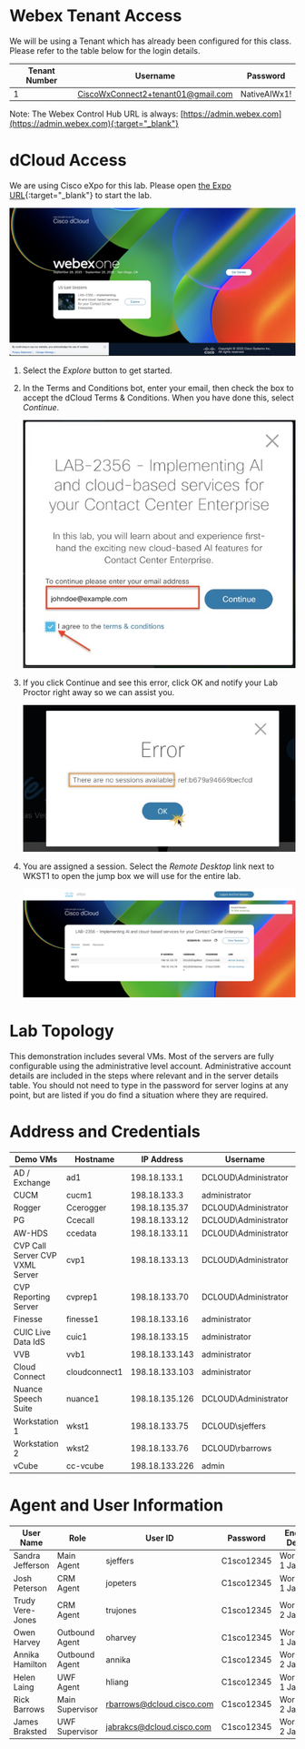 # Webex Tenant Access

We will be using a Tenant which has already been configured for this class. Please refer to the table below for the login details.

| **Tenant Number** | **Username** | **Password** |
| --- | --- | --- |
| 1 | CiscoWxConnect2+tenant01@gmail.com | NativeAIWx1! |

Note: The Webex Control Hub URL is always: [https://admin.webex.com](https://admin.webex.com){:target="_blank"}

# dCloud Access

We are using Cisco eXpo for this lab. Please open [the Expo URL](https://expo.ciscodcloud.com/b19ehwdofr8xlyx2dn5jg6vdr){:target="_blank"} to start the lab.

![eXpo Start Page](./assets/LabAccess-ExpoStart.jpg)

1. Select the *Explore* button to get started.

2. In the Terms and Conditions bot, enter your email, then check the box to accept the dCloud Terms & Conditions. When you have done this, select *Continue*.

    ![Terms and Conditions](./assets/LabAccess-EmalEntrySmall.jpg)

3. If you click Continue and see this error, click OK and notify your Lab Proctor right away so we can assist you.

    ![No Sessions Error](./assets/ACCESS-NoSessions.jpg)

4. You are assigned a session. Select the *Remote Desktop* link next to WKST1 to open the jump box we will use for the entire lab.

    ![Session Start](./assets/LabAccess-SessionPageWx1.jpg)

# Lab Topology

This demonstration includes several VMs. Most of the servers are fully configurable using the administrative level account. Administrative account details are included in the steps where relevant and in the server details table. You should not need to type in the password for server logins at any point, but are listed if you do find a situation where they are required.

# Address and Credentials

| **Demo VMs** | **Hostname** | **IP Address** | **Username** | **Password** |
| --- | --- | --- | --- | --- |
| AD / Exchange | ad1 | 198.18.133.1 | DCLOUD\\Administrator | C1sco12345 |
| CUCM | cucm1 | 198.18.133.3 | administrator | C1sco12345 |
| Rogger | Ccerogger | 198.18.135.37 | DCLOUD\\Administrator | C1sco12345 |
| PG  | Ccecall | 198.18.133.12 | DCLOUD\\Administrator | C1sco12345 |
| AW-HDS | ccedata | 198.18.133.11 | DCLOUD\\Administrator | C1sco12345 |
| CVP Call Server CVP VXML Server | cvp1 | 198.18.133.13 | DCLOUD\\Administrator | C1sco12345 |
| CVP Reporting Server | cvprep1 | 198.18.133.70 | DCLOUD\\Administrator | C1sco12345 |
| Finesse | finesse1 | 198.18.133.16 | administrator | dCloud!23 |
| CUIC Live Data IdS | cuic1 | 198.18.133.15 | administrator | dCloud!23 |
| VVB | vvb1 | 198.18.133.143 | administrator | dCloud!23 |
| Cloud Connect | cloudconnect1 | 198.18.133.103 | administrator | C1sco12345 |
| Nuance Speech Suite | nuance1 | 198.18.135.126 | DCLOUD\\Administrator | C1sco12345 |
| Workstation 1 | wkst1 | 198.18.133.75 | DCLOUD\\sjeffers | C1sco12345 |
| Workstation 2 | wkst2 | 198.18.133.76 | DCLOUD\\rbarrows | C1sco12345 |
| vCube | cc-vcube | 198.18.133.226 | admin | C1sco12345 |

# Agent and User Information

|**User Name**|**Role**|**User ID**|**Password**|**Endpoint Devices**|**Extension**|
|---|---|---|---|---|---|
|Sandra Jefferson|Main Agent|sjeffers|C1sco12345|Workstation 1 Jabber|1080|
|Josh Peterson|CRM Agent|jopeters|C1sco12345|Workstation 1 Jabber|1080|
|Trudy Vere-Jones|CRM Agent|trujones|C1sco12345|Workstation 2 Jabber|1082|
|Owen Harvey|Outbound Agent|oharvey|C1sco12345|Workstation 1 Jabber|1080|
|Annika Hamilton|Outbound Agent|annika|C1sco12345|Workstation 2 Jabber|1082|
|Helen Laing|UWF Agent|hliang|C1sco12345|Workstation 1 Jabber|1080|
|Rick Barrows|Main Supervisor|rbarrows@dcloud.cisco.com|C1sco12345|Workstation 2 Jabber|1082|
|James Braksted|UWF Supervisor|jabrakcs@dcloud.cisco.com|C1sco12345|Workstation 2 Jabber|1082|
